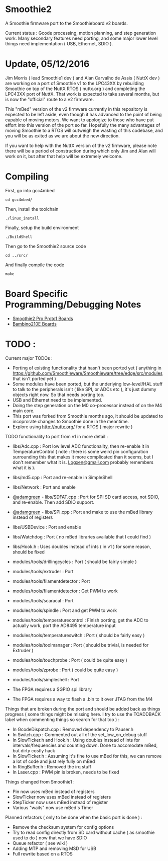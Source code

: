# Smoothie2

A Smoothie firmware port to the Smoothieboard v2 boards.

Current status : Gcode processing, motion planning, and step generation work. Many secondary features need porting, and some major lower level things need implementation ( USB, Ethernet, SDIO ).

# Update, 05/12/2016

Jim Morris ( lead Smoothie1 dev ) and Alan Carvalho de Assis ( NuttX dev ) are working on a port of Smoothie v1 to the LPC43XX by rebuilding Smoothie on top of the NuttX RTOS ( nuttx.org ) and completing the LPC43XX port of NuttX. That work is expected to take several months, but is now the "official" route to a v2 firmware.

This "mBed" version of the v2 firmware currently in this repository is expected to be left aside, even though it has advanced to the point of being capable of moving motors. We want to apologize to those who have put effort into this version of the port so far. Hopefully the many advantages of moving Smoothie to a RTOS will outweigh the wasting of this codebase, and you will be as exited as we are about the new direction.

If you want to help with the NuttX version of the v2 firmware, please note there will be a period of construction during which only Jim and Alan will work on it, but after that help will be extremely welcome.

# Compiling

First, go into gcc4mbed

    cd gcc4mbed/

Then, install the toolchain

    ./linux_install

Finally, setup the build environment

    ./BuildShell

Then go to the Smoothie2 source code

    cd ../src/

And finally compile the code

    make

# Board Specific Programming/Debugging Notes
* [Smoothie2 Pro Proto1 Boards](https://github.com/Smoothieware/Smoothie2/blob/master/notes/Smoothie2Proto1-board.creole#smoothie2-board-programmingdebugging-notes)
* [Bambino210E Boards](https://github.com/Smoothieware/Smoothie2/blob/master/notes/Bambino210E-board.creole#bambino210e-board-programmingdebugging-notes)

# TODO : 

Current major TODOs : 
 * Porting of existing functionality that hasn't been ported yet ( anything in https://github.com/Smoothieware/Smoothieware/tree/edge/src/modules that isn't ported yet )
 * Some modules have been ported, but the underlying low-level/HAL stuff to talk to the peripherals isn't ( like SPI, or ADCs etc ), it's just dummy objects right now. So that needs porting too.
 * USB and Ethernet need to be implemented.
 * Doing the step generation on the M0 co-processor instead of on the M4 main core.
 * This port was forked from Smoothie months ago, it should be updated to incoprorate changes to Smoothie done in the meantime.
 * Explore using http://nuttx.org/ for a RTOS ( major rewrite )

TODO functionality to port from v1 in more detail : 
 * libs/Adc.cpp : Port low level ADC functionality, then re-enable it in TemperatureControl ( note : there is some weird pin configuration surrounding this that makes it more complicated than it seems, but I don't remember what it is. Logxen@gmail.com probably remembers what it is ).
 * libs/md5.cpp : Port and re-enable in SimpleShell
 * libs/Network : Port and enable
 * [@adamgreen](https://github.com/adamgreen) - libs/SDFAT.cpp : Port for SPI SD card access, not SDIO, and re-enable. Then add SDIO support.
 * [@adamgreen](https://github.com/adamgreen) - libs/SPI.cpp : Port and make to use the mBed library instead of registers
 * libs/USBDevice : Port and enable
 * libs/Watchdog : Port ( no mBed libraries available that I could find )
 * libs/Hook.h : Uses doubles instead of ints ( in v1 ) for some reason, should be fixed
 * modules/tools/drillingcycles : Port ( should be fairly simple )
 * modules/tools/extruder : Port
 * modules/tools/filamentdetector : Port
 * modules/tools/filamentdetector : Get PWM to work
 * modules/tools/scaracal : Port
 * modules/tools/spindle : Port and get PWM to work
 * modules/tools/temperaturecontrol : Finish porting, get the ADC to actually work, port the AD8495 temperature input
 * modules/tools/temperatureswitch : Port ( should be fairly easy )
 * modules/tools/toolmanager : Port ( should be trivial, is needed for Extruder )
 * modules/tools/touchprobe : Port ( could be quite easy )
 * modules/tools/zprobe : Port ( could be quite easy )
 * modules/tools/simpleshell : Port

 * The FPGA requires a SGPIO spi library
 * The FPGA requires a way to flash a .bin to it over JTAG from the M4 

Things that are broken during the port and should be added back as things progress ( some things might be missing here. I try to use the TOADDBACK label when commenting things so search for that too ) : 

* In GcodeDispatch.cpp : Removed dependency to Pauser.h
* In Switch.cpp : Commented out all of the set_low_on_debug stuff
* In SlowTicker.h and Hook.h : Using doubles instead of ints for intervals/frequencies and counting down. Done to accomodate mBed, but dirty costly hack
* In SlowTicker.h : Assuming it's fine to use mBed for this, we can remove a lot of code and just rely fully on mBed
* In RingBuffer.h : Removed the irq stuff
* In Laser.cpp : PWM pin is broken, needs to be fixed

Things changed from Smoothie1 : 

* Pin now uses mBed instead of registers
* SlowTicker now uses mBed instead of registers
* StepTicker now uses mBed instead of register
* Various "waits" now use mBed's Timer

Planned refactors ( only to be done when the basic port is done ) : 

* Remove the checksum system for config options
* Try to read config directly from SD card without cache ( as smoothie used to do ) now that we have SDIO
* Queue refactor ( see wiki )
* Adding MTP and removing MSD for USB
* Full rewrite based on a RTOS
